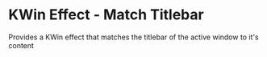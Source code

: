 # KWin Effect - Match Titlebar

Provides a KWin effect that matches the titlebar of the active window to it's content
